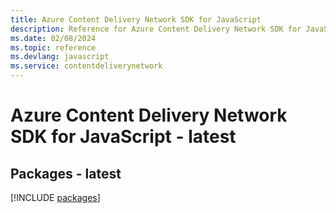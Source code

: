 ```yaml
---
title: Azure Content Delivery Network SDK for JavaScript
description: Reference for Azure Content Delivery Network SDK for JavaScript
ms.date: 02/08/2024
ms.topic: reference
ms.devlang: javascript
ms.service: contentdeliverynetwork
---
```

# Azure Content Delivery Network SDK for JavaScript - latest
## Packages - latest
[!INCLUDE [packages](content-delivery-network-index.md)]